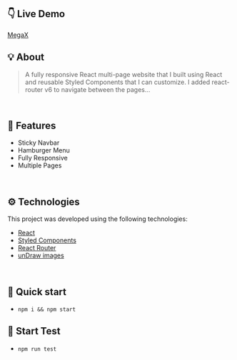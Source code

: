## 👇 Live Demo

[MegaX](https://akhmed0606.github.io/megax-agency/)

## 💡 About

> A fully responsive React multi-page website that I built using React and reusable Styled Components that I can customize.
> I added react-router v6 to navigate between the pages...

<br>

## 📜 Features

- Sticky Navbar
- Hamburger Menu
- Fully Responsive
- Multiple Pages

<br>

## ⚙ Technologies

This project was developed using the following technologies:

- [React](https://create-react-app.dev/)
- [Styled Components](https://styled-components.com/)
- [React Router](https://reactrouter.com/)
- [unDraw images](https://undraw.co/)


<br>

## 🚀 Quick start

- ``npm i && npm start``

## 🚀 Start Test

- ``npm run test``
